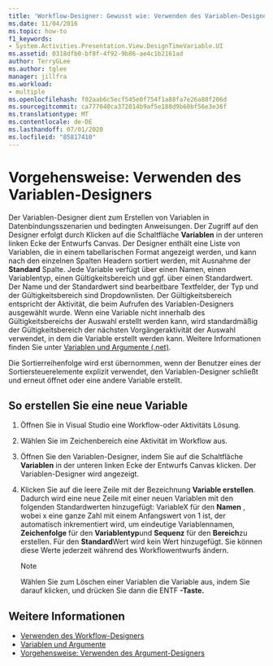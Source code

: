 ```yaml
---
title: 'Workflow-Designer: Gewusst wie: Verwenden des Variablen-Designers'
ms.date: 11/04/2016
ms.topic: how-to
f1_keywords:
- System.Activities.Presentation.View.DesignTimeVariable.UI
ms.assetid: 0318dfb0-bf8f-4f92-9b86-ae4c1b2161ad
author: TerryGLee
ms.author: tglee
manager: jillfra
ms.workload:
- multiple
ms.openlocfilehash: f02aab6c5ecf545e0f754f1a88fa7e26a88f206d
ms.sourcegitcommit: ca777040ca372014b9af5e188d9b60bf56e3e36f
ms.translationtype: MT
ms.contentlocale: de-DE
ms.lasthandoff: 07/01/2020
ms.locfileid: "85817410"
---
```

# <a name="how-to-use-the-variable-designer"></a>Vorgehensweise: Verwenden des Variablen-Designers

Der Variablen-Designer dient zum Erstellen von Variablen in Datenbindungsszenarien und bedingten Anweisungen. Der Zugriff auf den Designer erfolgt durch Klicken auf die Schaltfläche **Variablen** in der unteren linken Ecke der Entwurfs Canvas. Der Designer enthält eine Liste von Variablen, die in einem tabellarischen Format angezeigt werden, und kann nach den einzelnen Spalten Headern sortiert werden, mit Ausnahme der **Standard** Spalte. Jede Variable verfügt über einen Namen, einen Variablentyp, einen Gültigkeitsbereich und ggf. über einen Standardwert. Der Name und der Standardwert sind bearbeitbare Textfelder, der Typ und der Gültigkeitsbereich sind Dropdownlisten. Der Gültigkeitsbereich entspricht der Aktivität, die beim Aufrufen des Variablen-Designers ausgewählt wurde. Wenn eine Variable nicht innerhalb des Gültigkeitsbereichs der Auswahl erstellt werden kann, wird standardmäßig der Gültigkeitsbereich der nächsten Vorgängeraktivität der Auswahl verwendet, in dem die Variable erstellt werden kann. Weitere Informationen finden Sie unter [Variablen und Argumente (.net)](/dotnet/framework/windows-workflow-foundation/variables-and-arguments).

 Die Sortierreihenfolge wird erst übernommen, wenn der Benutzer eines der Sortiersteuerelemente explizit verwendet, den Variablen-Designer schließt und erneut öffnet oder eine andere Variable erstellt.

## <a name="to-create-a-new-variable"></a>So erstellen Sie eine neue Variable

1. Öffnen Sie in Visual Studio eine Workflow-oder Aktivitäts Lösung.

2. Wählen Sie im Zeichenbereich eine Aktivität im Workflow aus.

3. Öffnen Sie den Variablen-Designer, indem Sie auf die Schaltfläche **Variablen** in der unteren linken Ecke der Entwurfs Canvas klicken. Der Variablen-Designer wird angezeigt.

4. Klicken Sie auf die leere Zeile mit der Bezeichnung **Variable erstellen**. Dadurch wird eine neue Zeile mit einer neuen Variablen mit den folgenden Standardwerten hinzugefügt: VariableX für den **Namen** , wobei x eine ganze Zahl mit einem Anfangswert von 1 ist, der automatisch inkrementiert wird, um eindeutige Variablennamen, **Zeichenfolge** für den **Variablentyp**und **Sequenz** für den **Bereich**zu erstellen. Für den **Standard**Wert wird kein Wert hinzugefügt. Sie können diese Werte jederzeit während des Workflowentwurfs ändern.

    > [!NOTE]
    > Wählen Sie zum Löschen einer Variablen die Variable aus, indem Sie darauf klicken, und drücken Sie dann die ENTF **-Taste.**

## <a name="see-also"></a>Weitere Informationen

- [Verwenden des Workflow-Designers](developing-applications-with-the-workflow-designer.md)
- [Variablen und Argumente](/dotnet/framework/windows-workflow-foundation/variables-and-arguments)
- [Vorgehensweise: Verwenden des Argument-Designers](../workflow-designer/how-to-use-the-argument-designer.md)
